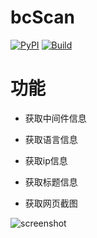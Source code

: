 # bcScan
[![PyPI](https://img.shields.io/badge/Python-All-blue.svg)]()
[![Build](https://img.shields.io/badge/Supported_OS-All-orange.svg)]()


# 功能

* 获取中间件信息

* 获取语言信息

* 获取ip信息

* 获取标题信息

* 获取网页截图

![screenshot](https://github.com/TheKingOfDuck/bcScan/blob/master/screenshot.png)



